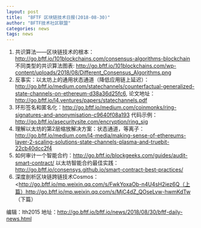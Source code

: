 ```yaml
---
layout: post
title:  "BFTF 区块链技术日报(2018-08-30)"
author: "BFTF技术社区联盟"
categories: news
tags: news
---
```


1. 共识算法——区块链技术的根本：<http://go.bftf.io/101blockchains.com/consensus-algorithms-blockchain> 不同类型的共识算法图表: <http://go.bftf.io/101blockchains.com/wp-content/uploads/2018/08/Different_Consensus_Algorithms.png>
2. 反事实：以太坊上的通用状态通道（降低应用链上延迟）：<http://go.bftf.io/medium.com/statechannels/counterfactual-generalized-state-channels-on-ethereum-d38a36d25fc6>, 论文地址：<http://go.bftf.io/l4.ventures/papers/statechannels.pdf>
3. 环形签名和匿名化：<http://go.bftf.io/medium.com/coinmonks/ring-signatures-and-anonymisation-c9640f08a193> 代码示例：<http://go.bftf.io/asecuritysite.com/encryption/ring_sig>
4. 理解以太坊的第2层缩放解决方案：状态通道，等离子：<http://go.bftf.io/medium.com/l4-media/making-sense-of-ethereums-layer-2-scaling-solutions-state-channels-plasma-and-truebit-22cb40dcc2f4>
5. 如何审计一个智能合约：<http://go.bftf.io/blockgeeks.com/guides/audit-smart-contract/> 以太坊智能合约最佳实践：<http://go.bftf.io/consensys.github.io/smart-contract-best-practices/>
6. 深度剖析区块链跨链技术Cosmos：<http://go.bftf.io/mp.weixin.qq.com/s/FwkYoxaOb-n4U4sH2iez6Q（上篇）<http://go.bftf.io/mp.weixin.qq.com/s/MjC4dZ_QOseLvw-hwmKdTw>（下篇）

编辑：lth2015
地址：<http://go.bftf.io/bftf.io/news/2018/08/30/bftf-daily-news.html>
